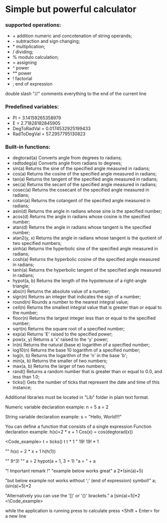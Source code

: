 # Simple but powerful calculator

### supported operations:

+ &#43;	addition numeric and concotenation of string operands;
+ &#45;	subtraction and sign changing;
+ &#42;	multiplication;
+ /	dividing;
+ %	modulo calculation;
+ =	assigning
+ ^	power
+ **	power
+ !	factorial
+ ;	end of expression

double slash "//" comments everything to the end of the current line

### Predefined variables:
+ PI		= 3.14159265358979
+ E		= 2.71828182845905
+ DegToRadVal	= 0.0174532925199433
+ RadToDegVal	= 57.2957795130823

### Built-in functions:

+ degtorad(a)	Converts angle from degrees to radians;
+ radtodeg(a)	Converts angle from radians to degrees;
+ sin(a)		Returns the sine of the specified angle measured in radians;
+ cos(a)		Returns the cosine of the specified angle measured in radians;
+ tan(a)		Returns the tangent of the specified angle measured in radians;
+ sec(a)		Returns the secant of the specified angle measured in radians;
+ cosec(a)	Returns the cosecant of the specified angle measured in radians;
+ cotan(a)	Returns the cotangent of the specified angle measured in radians;
+ asin(d)		Returns the angle in radians whose sine is the specified number;
+ acos(d)		Returns the angle in radians whose cosine is the specified number;
+ atan(d)		Returns the angle in radians whose tangent is the specified number;
+ atan2(y, x)	Returns the angle in radians whose tangent is the quotient of two specified numbers;
+ sinh(a)		Returns the hyperbolic sine of the specified angle measured in radians;
+ cosh(a)		Returns the hyperbolic cosine of the specified angle measured in radians;
+ tanh(a)		Returns the hyperbolic tangent of the specified angle measured in radians;
+ hypot(a, b)	Returns the length of the hypotenuse of a right-angle triangle;
+ abs(n)		Returns the absolute value of a number;
+ sign(n)		Returns an integer that indicates the sign of a number;
+ round(n)	Rounds a number to the nearest integral value;
+ ceil(n)		Returns the smallest integral value that is greater than or equal to the number;
+ floor(n)	Returns the largest integer less than or equal to the specified number;
+ sqrt(n)		Returns the square root of a specified number;
+ exp(a)		Returns 'E' raised to the specified power;
+ pow(x, y)	Returns a 'x' raised to the 'y' power;
+ ln(n)		Returns the natural (base e) logarithm of a specified number;
+ log10(n)	Returns the base 10 logarithm of a specified number;
+ log(n, b)	Returns the logarithm of the 'n' in the base 'b';
+ min(a, b)	Returns the smaller of two numbers;
+ max(a, b)	Returns the larger of two numbers;
+ rand()		Returns a random number that is greater than or equal to 0.0, and less than 1.0;
+ ticks()		Gets the number of ticks that represent the date and time of this instance;

Additional libraries must be located in "Lib" folder in plain text format.

Numeric variable declaration example:
n = 5 a = 2

String variable declaration example:
s = "Hello, World!!!"

You can define a function that consists of a single expression
Function declaration example:
h(x)=2 * x + 1
Cos(x) = cos(degtorad(x))

&lt;Code_example&gt;
t = ticks()
t
t * 1
"
19!
19! * 1

""
h(x) = 2 * x + 1
h(h(1))

""
9^3!
""
a = 2
hypot(a + 1, 3 + 1)
"a = " + a

"! Important remark !"
"example below works great"
a
2*(sin(a)+5)

"but below example not works without ';' (end of expression) symbol!"
a;
(sin(a)+5)*2

"Alternatively you can use the '[]' or '{}' brackets."
a
[sin(a)+5]*2
&lt;\Code_example&gt;

while the application is running
press <Enter> to calculate
press <Shift + Enter> for a new line
